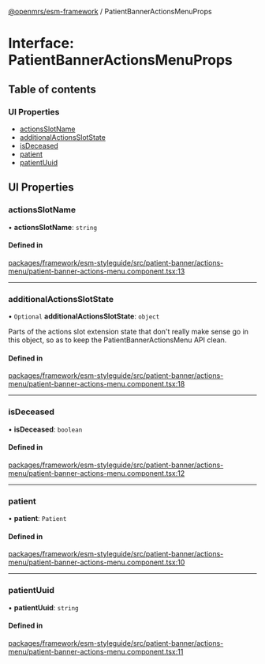 [@openmrs/esm-framework](../API.md) / PatientBannerActionsMenuProps

# Interface: PatientBannerActionsMenuProps

## Table of contents

### UI Properties

- [actionsSlotName](PatientBannerActionsMenuProps.md#actionsslotname)
- [additionalActionsSlotState](PatientBannerActionsMenuProps.md#additionalactionsslotstate)
- [isDeceased](PatientBannerActionsMenuProps.md#isdeceased)
- [patient](PatientBannerActionsMenuProps.md#patient)
- [patientUuid](PatientBannerActionsMenuProps.md#patientuuid)

## UI Properties

### actionsSlotName

• **actionsSlotName**: `string`

#### Defined in

[packages/framework/esm-styleguide/src/patient-banner/actions-menu/patient-banner-actions-menu.component.tsx:13](https://github.com/mccarthyaaron/openmrs-esm-core/blob/main/packages/framework/esm-styleguide/src/patient-banner/actions-menu/patient-banner-actions-menu.component.tsx#L13)

___

### additionalActionsSlotState

• `Optional` **additionalActionsSlotState**: `object`

Parts of the actions slot extension state that don't really make sense go in this object,
so as to keep the PatientBannerActionsMenu API clean.

#### Defined in

[packages/framework/esm-styleguide/src/patient-banner/actions-menu/patient-banner-actions-menu.component.tsx:18](https://github.com/mccarthyaaron/openmrs-esm-core/blob/main/packages/framework/esm-styleguide/src/patient-banner/actions-menu/patient-banner-actions-menu.component.tsx#L18)

___

### isDeceased

• **isDeceased**: `boolean`

#### Defined in

[packages/framework/esm-styleguide/src/patient-banner/actions-menu/patient-banner-actions-menu.component.tsx:12](https://github.com/mccarthyaaron/openmrs-esm-core/blob/main/packages/framework/esm-styleguide/src/patient-banner/actions-menu/patient-banner-actions-menu.component.tsx#L12)

___

### patient

• **patient**: `Patient`

#### Defined in

[packages/framework/esm-styleguide/src/patient-banner/actions-menu/patient-banner-actions-menu.component.tsx:10](https://github.com/mccarthyaaron/openmrs-esm-core/blob/main/packages/framework/esm-styleguide/src/patient-banner/actions-menu/patient-banner-actions-menu.component.tsx#L10)

___

### patientUuid

• **patientUuid**: `string`

#### Defined in

[packages/framework/esm-styleguide/src/patient-banner/actions-menu/patient-banner-actions-menu.component.tsx:11](https://github.com/mccarthyaaron/openmrs-esm-core/blob/main/packages/framework/esm-styleguide/src/patient-banner/actions-menu/patient-banner-actions-menu.component.tsx#L11)
